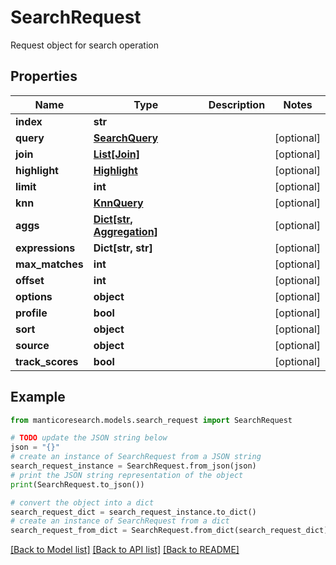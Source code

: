 # SearchRequest

Request object for search operation

## Properties

Name | Type | Description | Notes
------------ | ------------- | ------------- | -------------
**index** | **str** |  | 
**query** | [**SearchQuery**](SearchQuery.md) |  | [optional] 
**join** | [**List[Join]**](Join.md) |  | [optional] 
**highlight** | [**Highlight**](Highlight.md) |  | [optional] 
**limit** | **int** |  | [optional] 
**knn** | [**KnnQuery**](KnnQuery.md) |  | [optional] 
**aggs** | [**Dict[str, Aggregation]**](Aggregation.md) |  | [optional] 
**expressions** | **Dict[str, str]** |  | [optional] 
**max_matches** | **int** |  | [optional] 
**offset** | **int** |  | [optional] 
**options** | **object** |  | [optional] 
**profile** | **bool** |  | [optional] 
**sort** | **object** |  | [optional] 
**source** | **object** |  | [optional] 
**track_scores** | **bool** |  | [optional] 

## Example

```python
from manticoresearch.models.search_request import SearchRequest

# TODO update the JSON string below
json = "{}"
# create an instance of SearchRequest from a JSON string
search_request_instance = SearchRequest.from_json(json)
# print the JSON string representation of the object
print(SearchRequest.to_json())

# convert the object into a dict
search_request_dict = search_request_instance.to_dict()
# create an instance of SearchRequest from a dict
search_request_from_dict = SearchRequest.from_dict(search_request_dict)
```
[[Back to Model list]](../README.md#documentation-for-models) [[Back to API list]](../README.md#documentation-for-api-endpoints) [[Back to README]](../README.md)


